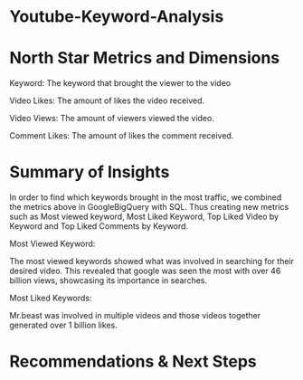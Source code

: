 # Youtube-Keyword-Analysis

# North Star Metrics and Dimensions
Keyword: The keyword that brought the viewer to the video

Video Likes: The amount of likes the video received.

Video Views: The amount of viewers viewed the video.

Comment Likes: The amount of likes the comment received.
# Summary of Insights

In order to find which keywords brought in the most traffic, we combined the metrics above in GoogleBigQuery with SQL.
Thus creating new metrics such as Most viewed keyword, Most Liked Keyword, Top Liked Video by Keyword and Top Liked Comments by Keyword.

Most Viewed Keyword:

The most viewed keywords showed what was involved in searching for their desired video. This revealed that google was seen the most with over 46 billion views, showcasing its importance in searches.

Most Liked Keywords:

Mr.beast was involved in multiple videos and those videos together generated over 1 billion likes.

# Recommendations & Next Steps
